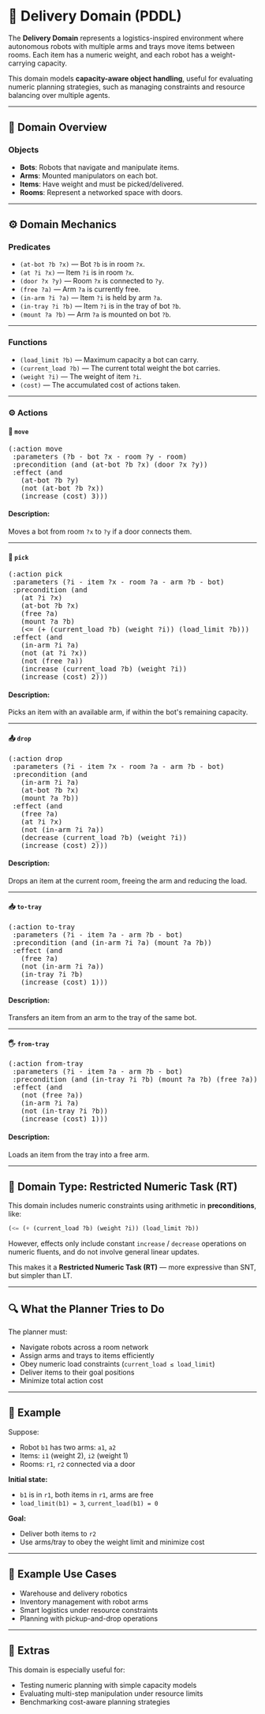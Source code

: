 # 🤖 Delivery Domain (PDDL)

The **Delivery Domain** represents a logistics-inspired environment where autonomous robots with multiple arms and trays move items between rooms. Each item has a numeric weight, and each robot has a weight-carrying capacity.

This domain models **capacity-aware object handling**, useful for evaluating numeric planning strategies, such as managing constraints and resource balancing over multiple agents.

---

## 📂 Domain Overview

### Objects

- **Bots**: Robots that navigate and manipulate items.
- **Arms**: Mounted manipulators on each bot.
- **Items**: Have weight and must be picked/delivered.
- **Rooms**: Represent a networked space with doors.

---

## ⚙️ Domain Mechanics

### Predicates

- `(at-bot ?b ?x)` — Bot `?b` is in room `?x`.
- `(at ?i ?x)` — Item `?i` is in room `?x`.
- `(door ?x ?y)` — Room `?x` is connected to `?y`.
- `(free ?a)` — Arm `?a` is currently free.
- `(in-arm ?i ?a)` — Item `?i` is held by arm `?a`.
- `(in-tray ?i ?b)` — Item `?i` is in the tray of bot `?b`.
- `(mount ?a ?b)` — Arm `?a` is mounted on bot `?b`.

---

### Functions

- `(load_limit ?b)` — Maximum capacity a bot can carry.
- `(current_load ?b)` — The current total weight the bot carries.
- `(weight ?i)` — The weight of item `?i`.
- `(cost)` — The accumulated cost of actions taken.

---

### ⚙️ Actions

#### 🚶 `move`

<pre>
(:action move
 :parameters (?b - bot ?x - room ?y - room)
 :precondition (and (at-bot ?b ?x) (door ?x ?y))
 :effect (and
   (at-bot ?b ?y)
   (not (at-bot ?b ?x))
   (increase (cost) 3)))
</pre>

#### Description:
Moves a bot from room `?x` to `?y` if a door connects them.

---

#### 🤲 `pick`

<pre>
(:action pick
 :parameters (?i - item ?x - room ?a - arm ?b - bot)
 :precondition (and
   (at ?i ?x)
   (at-bot ?b ?x)
   (free ?a)
   (mount ?a ?b)
   (<= (+ (current_load ?b) (weight ?i)) (load_limit ?b)))
 :effect (and
   (in-arm ?i ?a)
   (not (at ?i ?x))
   (not (free ?a))
   (increase (current_load ?b) (weight ?i))
   (increase (cost) 2)))
</pre>

#### Description:
Picks an item with an available arm, if within the bot's remaining capacity.

---

#### 📤 `drop`

<pre>
(:action drop
 :parameters (?i - item ?x - room ?a - arm ?b - bot)
 :precondition (and
   (in-arm ?i ?a)
   (at-bot ?b ?x)
   (mount ?a ?b))
 :effect (and
   (free ?a)
   (at ?i ?x)
   (not (in-arm ?i ?a))
   (decrease (current_load ?b) (weight ?i))
   (increase (cost) 2)))
</pre>

#### Description:
Drops an item at the current room, freeing the arm and reducing the load.

---

#### 📥 `to-tray`

<pre>
(:action to-tray
 :parameters (?i - item ?a - arm ?b - bot)
 :precondition (and (in-arm ?i ?a) (mount ?a ?b))
 :effect (and
   (free ?a)
   (not (in-arm ?i ?a))
   (in-tray ?i ?b)
   (increase (cost) 1)))
</pre>

#### Description:
Transfers an item from an arm to the tray of the same bot.

---

#### 🖐️ `from-tray`

<pre>
(:action from-tray
 :parameters (?i - item ?a - arm ?b - bot)
 :precondition (and (in-tray ?i ?b) (mount ?a ?b) (free ?a))
 :effect (and
   (not (free ?a))
   (in-arm ?i ?a)
   (not (in-tray ?i ?b))
   (increase (cost) 1)))
</pre>

#### Description:
Loads an item from the tray into a free arm.

---

## 🧮 Domain Type: Restricted Numeric Task (RT)

This domain includes numeric constraints using arithmetic in **preconditions**, like:

```lisp
(<= (+ (current_load ?b) (weight ?i)) (load_limit ?b))

```

However, effects only include constant `increase` / `decrease` operations on numeric fluents, and do not involve general linear updates.

This makes it a **Restricted Numeric Task (RT)** — more expressive than SNT, but simpler than LT.

---

## 🔍 What the Planner Tries to Do

The planner must:

- Navigate robots across a room network  
- Assign arms and trays to items efficiently  
- Obey numeric load constraints (`current_load ≤ load_limit`)  
- Deliver items to their goal positions  
- Minimize total action cost

---

## 🧾 Example

Suppose:

- Robot `b1` has two arms: `a1`, `a2`  
- Items: `i1` (weight 2), `i2` (weight 1)  
- Rooms: `r1`, `r2` connected via a door  

**Initial state:**

- `b1` is in `r1`, both items in `r1`, arms are free  
- `load_limit(b1) = 3`, `current_load(b1) = 0`

**Goal:**

- Deliver both items to `r2`  
- Use arms/tray to obey the weight limit and minimize cost

---

## 🧪 Example Use Cases

- Warehouse and delivery robotics  
- Inventory management with robot arms  
- Smart logistics under resource constraints  
- Planning with pickup-and-drop operations

---

## 🎒 Extras

This domain is especially useful for:

- Testing numeric planning with simple capacity models  
- Evaluating multi-step manipulation under resource limits  
- Benchmarking cost-aware planning strategies
